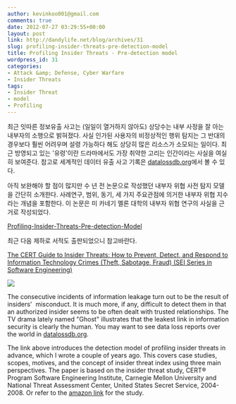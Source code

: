```yaml
---
author: kevinkoo001@gmail.com
comments: true
date: 2012-07-27 03:29:55+00:00
layout: post
link: http://dandylife.net/blog/archives/31
slug: profiling-insider-threats-pre-detection-model
title: Profiling Insider Threats - Pre-detection model
wordpress_id: 31
categories:
- Attack &amp; Defense, Cyber Warfare
- Insider Threats
tags:
- Insider Threat
- model
- Profiling
---
```


최근 잇따른 정보유출 사고는 (일일이 열거하지 않아도) 상당수는 내부 사정을 잘 아는 내부자의 소행으로 밝혀졌다. 사실 인가된 사용자의 비정상적인 행위 탐지는 그 반대의 경우보다 훨씬 어려우며 설령 가능하다 해도 상당히 많은 리소스가 소모되는 일이다. 최근 방영되고 있는 '유령'이란 드라마에서도 가장 취약한 고리는 인간이라는 사실을 여실히 보여준다. 참고로 세계적인 데이터 유출 사고 기록은 [datalossdb.org](http://datalossdb.org/)에서 볼 수 있다.

아직 보완해야 할 점이 많지만 수 년 전 논문으로 작성했던 내부자 위협 사전 탐지 모델을 간단히 소개한다. 사례연구, 범위, 동기, 세 가지 주요관점에 의거한 내부자 위협 지수라는 개념을 포함한다. 이 논문은 미 카네기 멜론 대학의 내부자 위협 연구의 사실을 근거로 작성되었다.

[Profiling-Insider-Threats-Pre-detection-Model](http://dandylife.net/blog/wp-content/uploads/2013/07/Profiling-Insider-Threats-Pre-detection-Model.pdf)

최근 다음 제하로 서적도 출판되었으니 참고바란다.

[The CERT Guide to Insider Threats: How to Prevent, Detect, and Respond to Information Technology Crimes (Theft, Sabotage, Fraud) (SEI Series in Software Engineering)](http://www.amazon.com/The-CERT-Guide-Insider-Threats/dp/0321812573)


[![](http://3.bp.blogspot.com/-E-cZF_-zxUs/UBFYoAqbE1I/AAAAAAAAAEo/8RzTtf8aFQk/s400/phantom.jpg)](http://3.bp.blogspot.com/-E-cZF_-zxUs/UBFYoAqbE1I/AAAAAAAAAEo/8RzTtf8aFQk/s1600/phantom.jpg)


The consecutive incidents of information leakage turn out to be the result of insiders'  misconduct. It is much more, if any, difficult to detect them in that an authorized insider seems to be often dealt with trusted relationships. The TV drama lately named "Ghost" illustrates that the leakest link in information security is clearly the human. You may want to see data loss reports over the world in [datalossdb.org](http://datalossdb.org/).

The link above introduces the detection model of profiling insider threats in advance, which I wrote a couple of years ago. This covers case studies, scopes, motives, and the concept of insider threat index using three main perspectives. The paper is based on the insider threat study, CERT® Program Software Engineering Institute, Carnegie Mellon University and National Threat Assessment Center, United States Secret Service, 2004-2008. Or refer to the [amazon link](http://www.amazon.com/The-CERT-Guide-Insider-Threats/dp/0321812573) for the study.
